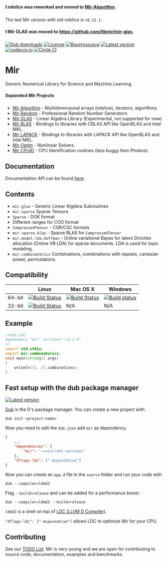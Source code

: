 
#### ❗️ ndslice was reworked and moved to [Mir-Algorithm](https://github.com/libmir/mir-algorithm).
The last Mir version with old ndslice is `v0.22.1`.
#### ❗️ Mir GLAS was moved to https://github.com/libmir/mir-glas.

[![Dub downloads](https://img.shields.io/dub/dt/mir.svg)](http://code.dlang.org/packages/mir)
[![License](https://img.shields.io/dub/l/mir.svg)](http://code.dlang.org/packages/mir)
[![Bountysource](https://www.bountysource.com/badge/team?team_id=145399&style=bounties_received)](https://www.bountysource.com/teams/libmir)
[![Latest version](https://img.shields.io/dub/v/mir.svg)](http://code.dlang.org/packages/mir)
[![codecov.io](https://codecov.io/github/libmir/mir/coverage.svg?branch=master)](https://codecov.io/github/libmir/mir?branch=master)
[![Circle CI](https://circleci.com/gh/libmir/mir.svg?style=svg)](https://circleci.com/gh/libmir/mir)

Mir
======
Generic Numerical Library for Science and Machine Learning.

##### Separated Mir Projects
- [Mir Algorithm](https://github.com/libmir/mir-algorithm) - Multidimensional arrays (ndslice), iterators, algorithms.
- [Mir Random](https://github.com/libmir/mir-random) - Professional Random Number Generators
- [Mir GLAS](https://github.com/libmir/mir-glas) - Linear Algebra Library (Experimental, not supported for now)
- [Mir BLAS](https://github.com/libmir/mir-blas) - Bindings to libraries with CBLAS API like OpenBLAS and Intel MKL.
- [Mir LAPACK](https://github.com/libmir/mir-lapack) - Bindings to libraries with LAPACK API like OpenBLAS and Intel MKL.
- [Mir 
Optim](https://github.com/libmir/mir-optim) - Nonlinear Solvers.
- [Mir CPUID](https://github.com/libmir/mir-cpuid) - CPU Identification routines (less buggy then Phobos).

Documentation
-------------

Documentation API can be found [here](http://mir.libmir.org).

Contents
--------

- `mir.glas` - Generic Linear Algebra Subroutines
- `mir.sparse` Sparse Tensors
 - `Sparse` - DOK format
 - Different ranges for COO format
 - `CompressedTensor` - CSR/CSC formats
- `mir.sparse.blas` - Sparse BLAS for `CompressedTensor`
- `mir.model.lda.hoffman` - Online variational Bayes for latent Dirichlet allocation (Online VB LDA) for sparse documents. LDA is used for topic modeling.
- `mir.combinatorics` Combinations, combinations with repeats, cartesian power, permutations.

Compatibility
-------------
|           | Linux | Mac OS X | Windows |
|-----------|-------|----------|---------|
| 64-bit | [![Build Status](https://travis-ci.org/libmir/mir.svg?branch=master)](https://travis-ci.org/libmir/mir) | [![Build Status](https://travis-ci.org/libmir/mir.svg?branch=master)](https://travis-ci.org/libmir/mir) | [![Build status](https://ci.appveyor.com/api/projects/status/f2n4dih5s4c32q7u/branch/master?svg=true)](https://ci.appveyor.com/project/9il/mir/branch/master) |
| 32-bit | [![Build Status](https://travis-ci.org/libmir/mir.svg?branch=master)](https://travis-ci.org/libmir/mir) | N/A | N/A |

Example
--------

```d
/+dub.sdl:
dependency "mir" version="~>3.1.0"
+/
import std.stdio;
import mir.combinatorics;
void main(string[] args)
{
    writeln([1, 2].combinations);
}
```

Fast setup with the dub package manager
------------

[![Latest version](https://img.shields.io/dub/v/mir.svg)](http://code.dlang.org/packages/mir)

[Dub](https://code.dlang.org/getting_started) is the D's package manager.
You can create a new project with:

```
dub init <project-name>
```

Now you need to edit the `dub.json` add `mir` as dependency.

```json
{
	...
	"dependencies": {
		"mir": "~><current-version>"
	},
	"dflags-ldc": ["-mcpu=native"]
}
```

Now you can create an `app.d` file in the `source` folder and run your code with 
```
dub --compiler=ldmd2
```
Flag `--build=release` and can be added for a performance boost:
```
dub --compiler=ldmd2 --build=release
```

`ldmd2` is a shell on top of [LDC (LLVM D Compiler)](https://github.com/ldc-developers/ldc).

`"dflags-ldc": ["-mcpu=native"]` allows LDC to optimize Mir for your CPU.

Contributing
------------

See our [TODO List](https://github.com/libmir/mir/issues?q=is%3Aissue+is%3Aopen+label%3A%22New+Package%22).
Mir is very young and we are open for contributing to source code, documentation, examples and benchmarks.

